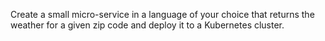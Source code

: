Create a small micro-service in a language of your choice that returns the weather for a given zip code and deploy it to a Kubernetes cluster.